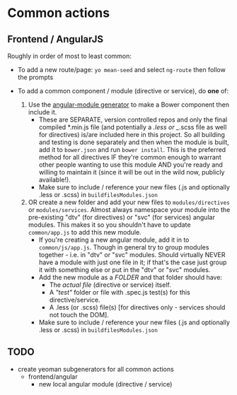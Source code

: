 # Common actions

## Frontend / AngularJS
Roughly in order of most to least common:
- To add a new route/page: `yo mean-seed` and select `ng-route` then follow the prompts
	
- To add a common component / module (directive or service), do **one** of:
	1. Use the [angular-module generator](https://github.com/jackrabbitsgroup/generator-angular-module) to make a Bower component then include it.
		- These are SEPARATE, version controlled repos and only the final compiled *.min.js file (and potentially a *.less or _*.scss file as well for directives) is/are included here in this project. So all building and testing is done separately and then when the module is built, add it to `bower.json` and run `bower install`. This is the preferred method for all directives IF they're common enough to warrant other people wanting to use this module AND you're ready and willing to maintain it (since it will be out in the wild now, publicly available!).
		- Make sure to include / reference your new files (.js and optionally .less or .scss) in `buildfilesModules.json`
	2. OR create a new folder and add your new files to `modules/directives` or `modules/services`. Almost always namespace your module into the pre-existing "dtv" (for directives) or "svc" (for services) angular modules. This makes it so you shouldn't have to update `common/app.js` to add this new module.
		- If you're creating a new angular module, add it in to `common/js/app.js`. Though in general try to group modules together - i.e. in "dtv" or "svc" modules. Should virtually NEVER have a module with just one file in it; if that's the case just group it with something else or put in the "dtv" or "svc" modules.
		- Add the new module as a *FOLDER* and that folder should have:
			- The *actual file* (directive or service) itself.
			- A *"test"* folder or file with .spec.js test(s) for this directive/service.
			- A .less (or .scss) file(s) [for directives only - services should not touch the DOM].
		- Make sure to include / reference your new files (.js and optionally .less or .scss) in `buildfilesModules.json`
		
	
## TODO
- create yeoman subgenerators for all common actions
	- frontend/angular
		- new local angular module (directive / service)
		